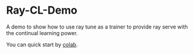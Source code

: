 # Ray-CL-Demo
A demo to show how to use ray tune as a trainer to provide ray serve with the continual learning power.

You can quick start by [colab](https://colab.research.google.com/drive/1oXzd2OwDxSnA-6rCq5c4QCHMUN1HCw-p?usp=sharing).
